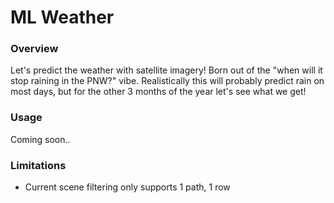 # ML Weather
### Overview
Let's predict the weather with satellite imagery!
Born out of the "when will it stop raining in the PNW?" vibe.
Realistically this will probably predict rain on most days, but for the other 3 months of the year let's see what we get!

### Usage
Coming soon.. 

### Limitations
- Current scene filtering only supports 1 path, 1 row
